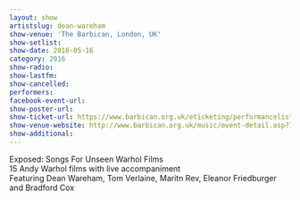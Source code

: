 ```yaml
---
layout: show
artistslug: dean-wareham
show-venue: 'The Barbican, London, UK'
show-setlist: 
show-date: 2016-05-16
category: 2016
show-radio: 
show-lastfm: 
show-cancelled: 
performers: 
facebook-event-url: 
show-poster-url: 
show-ticket-url: https://www.barbican.org.uk/eticketing/performancelist.asp?shoid=39915
show-venue-website: http://www.barbican.org.uk/music/event-detail.asp?ID=18947
show-additional: 
---
```

Exposed: Songs For Unseen Warhol Films  
15 Andy Warhol films with live accompaniment  
Featuring Dean Wareham, Tom Verlaine, Maritn Rev, Eleanor Friedburger and Bradford Cox